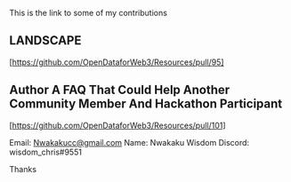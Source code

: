 This is the link to some of my contributions

## LANDSCAPE

[https://github.com/OpenDataforWeb3/Resources/pull/95]

## Author A FAQ That Could Help Another Community Member And Hackathon Participant

[https://github.com/OpenDataforWeb3/Resources/pull/101]

Email: Nwakakucc@gmail.com
Name: Nwakaku Wisdom
Discord: wisdom_chris#9551

Thanks